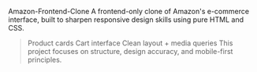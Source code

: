 Amazon-Frontend-Clone
A frontend-only clone of Amazon's e-commerce interface, built to sharpen responsive design skills using pure HTML and CSS.  
> Product cards 
> Cart interface
> Clean layout + media queries 
This project focuses on structure, design accuracy, and mobile-first principles.
